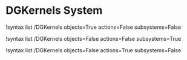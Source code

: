 <!-- MOOSE Documentation Stub: Remove this when content is added. -->

# DGKernels System

!syntax list /DGKernels objects=True actions=False subsystems=False

!syntax list /DGKernels objects=False actions=False subsystems=True

!syntax list /DGKernels objects=False actions=True subsystems=False
